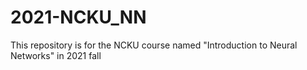 # 2021-NCKU_NN
This repository is for the NCKU course named "Introduction to Neural Networks" in 2021 fall
